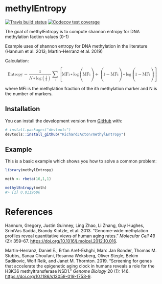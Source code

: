 
<!-- README.md is generated from README.Rmd. Please edit that file -->

# methylEntropy

<!-- badges: start -->

[![Travis build
status](https://travis-ci.org/RichardJActon/methylEntropy.svg?branch=master)](https://travis-ci.org/RichardJActon/methylEntropy)
[![Codecov test
coverage](https://codecov.io/gh/RichardJActon/methylEntropy/branch/master/graph/badge.svg)](https://codecov.io/gh/RichardJActon/methylEntropy?branch=master)
<!-- badges: end -->

The goal of methylEntropy is to compute shannon entropy for DNA
methylation faction values (0-1)

Example uses of shannon entropy for DNA methylation in the literature
(Hannum et al. 2013; Martin-Herranz et al. 2019)

Calculation:

<math xmlns:mml="http://www.w3.org/1998/Math/MathML" display="block" id="M1" overflow="scroll"><mrow><mi mathvariant="italic">Entropy</mi><mo>=</mo><mfrac><mn>1</mn><mrow><mi>N</mi><mo>∗</mo><mi>log</mi><mo>(</mo><mfrac><mn>1</mn><mn>2</mn></mfrac><mo>)</mo></mrow></mfrac><munder><mo>∑</mo><mi>i</mi></munder><mo>\[</mo><mi mathvariant="italic">MFi</mi><mo>∗</mo><mi>log</mi><mo>(</mo><mi mathvariant="italic">MFi</mi><mo>)</mo><mo>+</mo><mo>(</mo><mn>1</mn><mo>−</mo><mi mathvariant="italic">MFi</mi><mo>)</mo><mo>∗</mo><mi>log</mi><mo>(</mo><mn>1</mn><mo>−</mo><mi mathvariant="italic">MFi</mi><mo>)</mo><mo>\]</mo></mrow></math>

where MFi is the methylation fraction of the ith methylation marker and
N is the number of markers.

## Installation

You can install the development version from
[GitHub](https://github.com/) with:

``` r
# install.packages("devtools")
devtools::install_github("RichardJActon/methylEntropy")
```

## Example

This is a basic example which shows you how to solve a common problem:

``` r
library(methylEntropy)

meth <- rbeta(10,1,1)

methylEntropy(meth)
#> [1] 0.8119606
```

# References

<div id="refs" class="references">

<div id="ref-Hannum2013">

Hannum, Gregory, Justin Guinney, Ling Zhao, Li Zhang, Guy Hughes,
SriniVas Sadda, Brandy Klotzle, et al. 2013. “Genome-wide methylation
profiles reveal quantitative views of human aging rates.” *Molecular
Cell* 49 (2): 359–67. <https://doi.org/10.1016/j.molcel.2012.10.016>.

</div>

<div id="ref-Martin-Herranz2019">

Martin-Herranz, Daniel E., Erfan Aref-Eshghi, Marc Jan Bonder, Thomas M.
Stubbs, Sanaa Choufani, Rosanna Weksberg, Oliver Stegle, Bekim
Sadikovic, Wolf Reik, and Janet M. Thornton. 2019. “Screening for genes
that accelerate the epigenetic aging clock in humans reveals a role for
the H3K36 methyltransferase NSD1.” *Genome Biology* 20 (1): 146.
<https://doi.org/10.1186/s13059-019-1753-9>.

</div>

</div>
